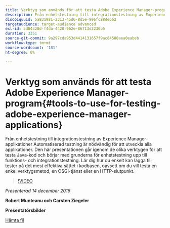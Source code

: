 ```yaml
---
title: Verktyg som används för att testa Adobe Experience Manager-program
description: Från enhetstestning till integrationstestning av Experience Manager-applikationer Automatiserad testning är nödvändig för att utveckla alla applikationer. Den här presentationen går igenom de olika verktygen för att testa Java-kod och börjar med grunderna för enhetstestning upp till funktions- och integrationstestning. Lär dig hur du enkelt kan lägga till tester på det mest effektiva sättet i kodbasen, oavsett om du vill testa en enkel verktygsmetod, en OSGi-tjänst eller en HTTP-slutpunkt.
discoiquuid: 5a831981-2313-45d6-8d5e-996fc88debb2
targetaudience: target-audience advanced
exl-id: 5d84328d-f4da-4420-962e-86713d2230b5
duration: 3351
source-git-commit: 9a297cda953d4414131657f9ac84580aea0eabeb
workflow-type: tm+mt
source-wordcount: '181'
ht-degree: 0%

---
```


# Verktyg som används för att testa Adobe Experience Manager-program{#tools-to-use-for-testing-adobe-experience-manager-applications}

Från enhetstestning till integrationstestning av Experience Manager-applikationer Automatiserad testning är nödvändig för att utveckla alla applikationer. Den här presentationen går igenom de olika verktygen för att testa Java-kod och börjar med grunderna för enhetstestning upp till funktions- och integrationstestning. Lär dig hur du enkelt kan lägga till tester på det mest effektiva sättet i kodbasen, oavsett om du vill testa en enkel verktygsmetod, en OSGi-tjänst eller en HTTP-slutpunkt.

>[!VIDEO](https://video.tv.adobe.com/v/19302/?quality=9)

*Presenterad 14 december 2016*

**Robert Munteanu och Carsten Ziegeler**

**Presentatörsbilder**

[Hämta fil](assets/aem-gems-tools-for-testing-12-14-16.pdf)
<!--
[Get back to the Overview](https://helpx.adobe.com/experience-manager/kt/eseminars/gems/aem-index.html)
-->
